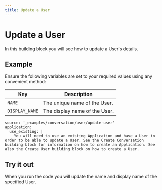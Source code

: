 ```yaml
---
title: Update a User
---
```


# Update a User

In this building block you will see how to update a User's details.

## Example

Ensure the following variables are set to your required values using any convenient method:

Key | Description
-- | --
`NAME` | The unique name of the User.
`DISPLAY_NAME` | The display name of the User.

```building_blocks
source: '_examples/conversation/user/update-user'
application:
  use_existing: |
    You will need to use an existing Application and have a User in order to be able to update a User. See the Create Conversation building block for information on how to create an Application. See also the Create User building block on how to create a User.
```

## Try it out

When you run the code you will update the name and display name of the specified User.
